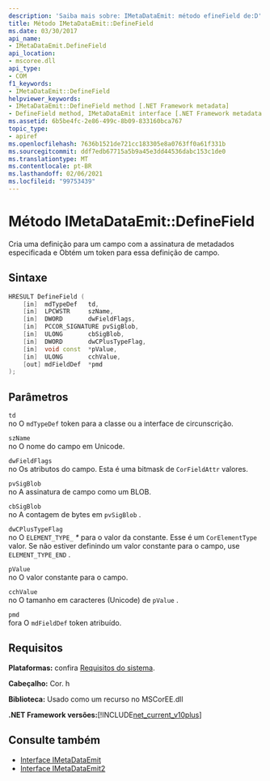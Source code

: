 ```yaml
---
description: 'Saiba mais sobre: IMetaDataEmit: método efineField de:D'
title: Método IMetaDataEmit::DefineField
ms.date: 03/30/2017
api_name:
- IMetaDataEmit.DefineField
api_location:
- mscoree.dll
api_type:
- COM
f1_keywords:
- IMetaDataEmit::DefineField
helpviewer_keywords:
- IMetaDataEmit::DefineField method [.NET Framework metadata]
- DefineField method, IMetaDataEmit interface [.NET Framework metadata
ms.assetid: 6b5be4fc-2e86-499c-8b09-833160bca767
topic_type:
- apiref
ms.openlocfilehash: 7636b1521de721cc183305e8a0763ff0a61f331b
ms.sourcegitcommit: ddf7edb67715a5b9a45e3dd44536dabc153c1de0
ms.translationtype: MT
ms.contentlocale: pt-BR
ms.lasthandoff: 02/06/2021
ms.locfileid: "99753439"
---
```

# <a name="imetadataemitdefinefield-method"></a>Método IMetaDataEmit::DefineField

Cria uma definição para um campo com a assinatura de metadados especificada e Obtém um token para essa definição de campo.  
  
## <a name="syntax"></a>Sintaxe  
  
```cpp  
HRESULT DefineField (
    [in]  mdTypeDef   td,
    [in]  LPCWSTR     szName,
    [in]  DWORD       dwFieldFlags,
    [in]  PCCOR_SIGNATURE pvSigBlob,
    [in]  ULONG       cbSigBlob,
    [in]  DWORD       dwCPlusTypeFlag,
    [in]  void const  *pValue,
    [in]  ULONG       cchValue,
    [out] mdFieldDef  *pmd
);  
```  
  
## <a name="parameters"></a>Parâmetros  

 `td`  
 no O `mdTypeDef` token para a classe ou a interface de circunscrição.  
  
 `szName`  
 no O nome do campo em Unicode.  
  
 `dwFieldFlags`  
 no Os atributos do campo. Esta é uma bitmask de `CorFieldAttr` valores.  
  
 `pvSigBlob`  
 no A assinatura de campo como um BLOB.  
  
 `cbSigBlob`  
 no A contagem de bytes em `pvSigBlob` .  
  
 `dwCPlusTypeFlag`  
 no O `ELEMENT_TYPE_` *\** para o valor da constante. Esse é um `CorElementType` valor. Se não estiver definindo um valor constante para o campo, use `ELEMENT_TYPE_END` .  
  
 `pValue`  
 no O valor constante para o campo.  
  
 `cchValue`  
 no O tamanho em caracteres (Unicode) de `pValue` .  
  
 `pmd`  
 fora O `mdFieldDef` token atribuído.  
  
## <a name="requirements"></a>Requisitos  

 **Plataformas:** confira [Requisitos do sistema](../../get-started/system-requirements.md).  
  
 **Cabeçalho:** Cor. h  
  
 **Biblioteca:** Usado como um recurso no MSCorEE.dll  
  
 **.NET Framework versões:**[!INCLUDE[net_current_v10plus](../../../../includes/net-current-v10plus-md.md)]  
  
## <a name="see-also"></a>Consulte também

- [Interface IMetaDataEmit](imetadataemit-interface.md)
- [Interface IMetaDataEmit2](imetadataemit2-interface.md)
